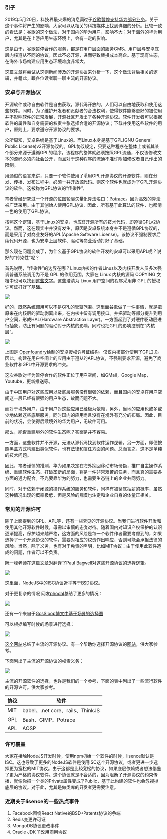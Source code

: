 ### 引子

2019年5月20日，科技界最火爆的消息莫过于[谷歌暂停支持华为部分业务](http://www.xinhuanet.com/tech/2019-05/20/c_1124519710.htm)。关于这个事件将产生的影响，大家可以从相关的科技媒体上找到详细的分析。比较一致的看法是：谷歌的这个做法，对于国内的华为用户，影响不大；对于海外的华为用户，尤其是在上游应用生态环境上，会有一定的影响。

这是由于，谷歌暂停合作的服务，都是在用户层面的服务GMS。用户层与安卓底层内核遵从不同的协议，因此不必开源，进而导致替换成本高企。基于现有生态，在海外市场构建应用生态环境难度非常大。

这篇文章将尝试从这则新闻涉及的开源协议来分析一下，这个做法背后相关的逻辑，并籍此，跟各位读者聊一聊主流的开源协议。


<!--more-->

### 安卓与开源协议

开源软件或称自由软件是自由获取，源代码开放的，人们可以自由地获取和使用这些软件。同时，为了维护开发者和贡献者的合法权利，使得软件能够更好的被使用并不影响软件的正常发展，开源社区开发出了各种开源协议。软件开发者可以根据软件的属性和自身需要的权责主张选择合适的开源协议；下载并使用这些软件的用户，原则上，要求遵守开源协议的要求。

众所周知，安卓系统是基于Linux的。而Linux本身是基于GPL(GNU General Public License)v2开源协议的。GPL协议规定，只要这种程序在整体上或者其某个部分来源于遵循GPL的程序，该程序的整体就必须按照GPL流通，不仅该修改文本的源码必须向社会公开，而且对于这种程序的流通不准许附加修改者自己作出的限制。

用通俗的语言来讲，只要一个软件使用了采用GPL开源协议的开源软件，则在分发、传播、发布过程中，必须一并开放源代码。则这个软件也就成为了GPL开源协议的软件。这被称为GPL协议的“传染性”。

笔者曾经研究过一个开源的位图轮廓矢量化算法名曰：[Potrace](http://potrace.sourceforge.net)。因为高效的算法被广泛采用。由于其创始人使用GPL协议，因此，所有基于此算法的软件，也都清一色的使用了GPL协议。

按照这个逻辑，基于Linux的安卓，也应该开源所有的技术代码，即遵循GPLv2协议。然而，这在现实中并没有发生，原因是安卓系统本身并不是遵循GPL协议的，而是采用了对商业友好的APL(Apache Software License)。该协议不强制要求后续代码开源，也为安卓上层软件、驱动等商业活动打好了基础。

那么现在问题变成了，为什么基于GPL协议的软件开发的安卓可以采用APL呢？说好的“传染性”呢？

首先说明，“传染性”的边界在哪？Linux内核的作者Linus以及内核开发人员多次强调普通系统调用为不是 GPL 的作用范围。大家在 Linux 内核的源码 COPYING 文档中也可以找到[这些文字](https://github.com/torvalds/linux/blob/master/LICENSES/exceptions/Linux-syscall-note)。这些澄清为 Linux 用户空间的程序采用非 GPL 的授权许可证打好了基础。

![](https://p3.ssl.qhimg.com/t01c480a7f432df6e9c.jpg)

好的，既然系统调用可以不是GPL的管辖范围。这里面谷歌做了一件事情，就是把原来在内核层的驱动剥离出来，在内核中留有调用接口。并把驱动等部分提升到用户空间，形成HAL(Hardware Abstraction Layer)。一方面起到了对硬件驱动层进行抽象，防止有问题的驱动对于内核的影响，同时也把GPL的影响控制在“内核层”。

![](https://p1.ssl.qhimg.com/t01722fb014602270c5.png)

上图是 [Openfoundry](http://www.openfoundry.org/)绘制的安卓授权许可证结构。仅仅内核部分使用了GPL2.0。因此，构建在用户空间上的应用由于遵从的APL协议，不强制要求开源，避免了商业软件和GPL中开源要求的冲突。

这次谷歌对华为暂停合作的软件正位于用户空间，如GMail，Google Map，Youtube，更新推送等。

由于中国用户对这些应用以及底层服务没有很强的依赖，而且国内的安卓在用户空间这一层已经有很强的用户生态，故而问题不大。

而对于境外用户，由于用户对这些应用已经极为依赖，另外，当地的应用也或多或少地依赖这些底层服务，同时国内的应用尚且没有在境外有充分的布局。因此，目前的状况，会使得后续境外的华为用户，无软件可用。

那么，能否重建境外的软件生态呢？答案是并不容易。

一方面，这些软件并不开源，无法从源代码找到软件运作逻辑。另一方面，即便按照黑盒方式构建出类似软件，也有法律和信任方面的问题。总而言之，这不是单纯的技术问题。

因此，笔者谨慎的推测，华为如果决定在海外挽回移动市场份额，推广自主操作系统、重建软件生态、打破垄断的局面，将是一件非常艰苦的任务，而且真的需要各方面的通力配合。不光要靠华为的努力，也需要生态链上的企业共同努力。

同时，对于依赖于闭源的操作系统的服务和软件，同样有被釜底抽薪的概率，虽然这种情况出现的概率极低，但是风险的规模也注定和企业自身的体量正相关。

### 常见的开源许可

除了上面提到的GPL、APL等，还有一些常见的开源协议。当我们进行软件开发和使用其他开源软件时候，毋需以审慎的态度对待。随着国内对知识产权保护的认识逐渐提高，保护越来越严格，这方面的风险是每一个软件作者需要考虑到的，如果选择了一个开源协议的软件，需要对相应的权责作出响应，否则可能会承担法律的风险。当然，除了义务，也有对于免责的声明，比如MIT协议：由于使用此软件造成的问题，作者可以不负责。

阮一峰老师在[这篇文章](http://www.ruanyifeng.com/blog/2011/05/how_to_choose_free_software_licenses.html)对翻译了Paul Bagwell对这些开源协议的选择逻辑。

![](https://p4.ssl.qhimg.com/t01721147a082455164.png)

这里面，NodeJS中的ISC协议近乎等于BSD协议。

对于更复杂的情况 网友[phodal](https://github.com/phodal)总结了更多的情况：

![](https://s3.ssl.qhres.com/static/a2e1faf3947c5f06.svg)

还有一个来自于[GcsSloop博文中基于场景的选择图](https://www.gcssloop.com/tips/choose-license)

可以根据编写时候的场景进行选择：

![](https://p1.ssl.qhimg.com/t017cc8350408e5ae73.png)

[这个网站](https://spdx.org/licenses/)总结了主流的开源协议。有一个帮助你选择开源协议的[网站](https://choosealicense.com/)，供大家参考。

下面列出了主流的开源协议的权责义务：

![](https://p0.ssl.qhimg.com/t01542d1d3e04ec7dd8.png)

主流的开源软件的选择，也许是我们的一个参考，下面的表中列出了一些流行软件的开源许可。供大家参考。

| 协议 | 软件                             |
| ---- | -------------------------------- |
| MIT  | babel、.net core、rails、ThinkJS |
| GPL  | Bash、GIMP、Potrace              |
| APL  | AOSP                             |

### 许可覆盖

大家在接触NodeJS开发时候，使用npm初始一个软件的时候，lisence默认是ISC。这也导致了更多的NodeJS软件是使用ISC这个开源协议，或者更进一步选择更为宽松的MIT协议。由于这都是比较宽松的协议，如果底层依赖或者想法借鉴了更为严格的协议软件。这个协议就是不合适的，因为阻断了开源协议的约束传播，就像你把一个类的Private属性变成了Public，基于此构建的软件也会忽视掉底层的协议。对于此，尤其是做类库的开发者更需要注意。

### 近期关于lisence的一些热点事件

1. Facebook围绕React Native的BSD+Patents协议的争端
1. Redis变更许可证
1. MongoDB协议更改事件
1. Oracle JDK 11改用商用协议